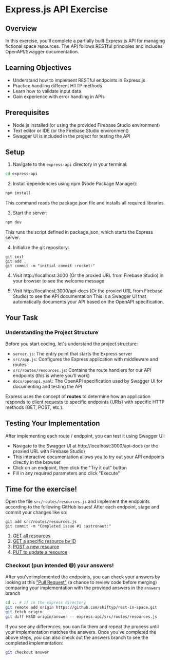 # Express.js API Exercise

## Overview

In this exercise, you'll complete a partially built Express.js API for managing fictional space resources. The API follows RESTful principles and includes OpenAPI/Swagger documentation.

## Learning Objectives

- Understand how to implement RESTful endpoints in Express.js
- Practice handling different HTTP methods
- Learn how to validate input data
- Gain experience with error handling in APIs

## Prerequisites

- Node.js installed (or using the provided Firebase Studio environment)
- Text editor or IDE (or the Firebase Studio environment)
- Swagger UI is included in the project for testing the API

## Setup

1. Navigate to the `express-api` directory in your terminal:
  ```bash
  cd express-api
  ```

2. Install dependencies using npm (Node Package Manager):
  ```bash
  npm install
  ```
  This command reads the package.json file and installs all required libraries.

3. Start the server:
  ```bash
  npm dev
  ```
  This runs the script defined in package.json, which starts the Express server.

4. Initialize the git repository:
  ```
  git init
  git add .
  git commit -m "initial commit :rocket:"
  ```

4. Visit http://localhost:3000 (Or the proxied URL from Firebase Studio) in your browser to see the welcome message

5. Visit http://localhost:3000/api-docs (Or the proxied URL from Firebase Studio) to see the API documentation
  This is a Swagger UI that automatically documents your API based on the OpenAPI specification.

## Your Task

### Understanding the Project Structure

Before you start coding, let's understand the project structure:

- `server.js`: The entry point that starts the Express server
- `src/app.js`: Configures the Express application with middleware and routes
- `src/routes/resources.js`: Contains the route handlers for our API endpoints (this is where you'll work)
- `docs/openapi.yaml`: The OpenAPI specification used by Swagger UI for documenting and testing the API

Express uses the concept of **routes** to determine how an application responds to client requests to specific endpoints (URIs) with specific HTTP methods (GET, POST, etc.).

## Testing Your Implementation

After implementing each route / endpoint, you can test it using Swagger UI:

- Navigate to the Swagger UI at http://localhost:3000/api-docs (or the proxied URL with Firebase Studio)
- This interactive documentation allows you to try out your API endpoints directly in the browser
- Click on an endpoint, then click the "Try it out" button
- Fill in any required parameters and click "Execute"

## Time for the exercise!

Open the file `src/routes/resources.js` and implement the endpoints according to the following GitHub issues! After each endpoint, stage and commit your changes like so:

```
git add src/routes/resources.js
git commit -m "Completed issue #1 :astronaut:"
```

1. [GET all resources](https://github.com/shiftyp/rest-in-space/issues/1)
2. [GET a specific resource by ID](https://github.com/shiftyp/rest-in-space/issues/2)
3. [POST a new resource](https://github.com/shiftyp/rest-in-space/issues/3)
4. [PUT to update a resource](https://github.com/shiftyp/rest-in-space/issues/4)

### Checkout (pun intended :smile:) your answers!

After you've implemented the endpoints, you can check your answers by looking at this ["Pull Request"](https://github.com/shiftyp/rest-in-space/pull/5) (a chance to review code before merging) comparing your implementation with the provided answers in the `answers` branch

```bash
cd .. # if in the express directory
git remote add origin https://github.com/shiftyp/rest-in-space.git
git fetch origin
git diff HEAD origin/answer -- express-api/src/routes/resources.js
```

If you see any differences, you can fix them and repeat the process until your implementation matches the answers. Once you've completed the above steps, you can also check out the answers branch to see the completed implementation:

```bash
git checkout answer
```


